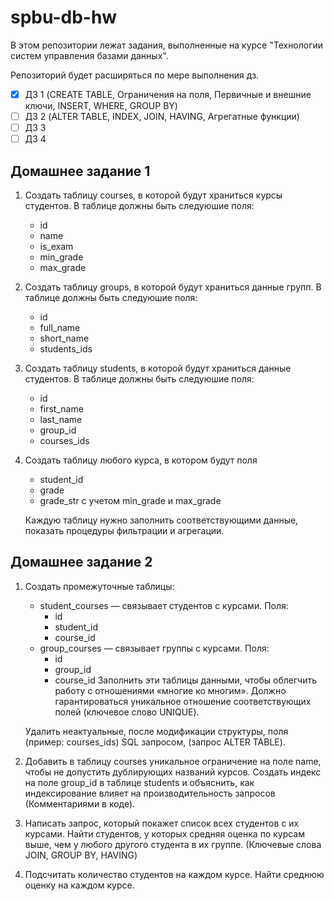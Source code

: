 # spbu-db-hw

В этом репозитории лежат задания, выполненные на курсе "Технологии систем управления базами данных".

Репозиторий будет расширяться по мере выполнения дз.

- [x] ДЗ 1 (CREATE TABLE, Ограничения на поля, Первичные и внешние ключи, INSERT, WHERE, GROUP BY)
- [ ] ДЗ 2 (ALTER TABLE, INDEX, JOIN, HAVING, Агрегатные функции)
- [ ] ДЗ 3
- [ ] ДЗ 4

## Домашнее задание 1

1. Создать таблицу courses, в которой будут храниться курсы студентов.
   В таблице должны быть следуюшие поля:
   * id
   * name
   * is_exam
   * min_grade
   * max_grade
     
2. Создать таблицу groups, в которой будут храниться данные групп. В таблице должны быть следуюшие поля:
   * id
   * full_name
   * short_name
   * students_ids
     
3. Создать таблицу students, в которой будут храниться данные студентов. В таблице должны быть следуюшие поля:
   * id
   * first_name
   * last_name
   * group_id
   * courses_ids
4. Создать таблицу любого курса, в котором будут поля
   * student_id
   * grade
   * grade_str с учетом min_grade и max_grade
   
   Каждую таблицу нужно заполнить соответствующими данные, показать процедуры фильтрации и агрегации.

## Домашнее задание 2

1. Создать промежуточные таблицы:
   * student_courses — связывает студентов с курсами. Поля:
      * id
      * student_id
      * course_id
   * group_courses — связывает группы с курсами. Поля:
      * id
      * group_id
      * course_id
   Заполнить эти таблицы данными, чтобы облегчить работу с отношениями «многие ко многим». Должно гарантироваться уникальное отношение соответствующих полей (ключевое слово UNIQUE).

   Удалить неактуальные, после модификации структуры, поля (пример: courses_ids) SQL запросом, (запрос ALTER TABLE).

2. Добавить в таблицу courses уникальное ограничение на поле name, чтобы не допустить дублирующих названий курсов. Создать индекс на поле group_id в таблице students и объяснить, как индексирование влияет на производительность запросов (Комментариями в коде).

3. Написать запрос, который покажет список всех студентов с их курсами. Найти студентов, у которых средняя оценка по курсам выше, чем у любого другого студента в их группе. (Ключевые слова JOIN, GROUP BY, HAVING)

4. Подсчитать количество студентов на каждом курсе. Найти среднюю оценку на каждом курсе.




